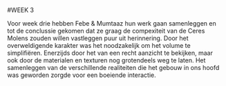 #WEEK 3

Voor week drie hebben Febe & Mumtaaz hun werk gaan samenleggen en tot de conclussie gekomen dat ze graag de compexiteit van de Ceres Molens zouden willen vastleggen puur uit herinnering. Door het overweldigende karakter was het noodzakelijk om het volume te simplifiëren. Enerzijds door het van een recht aanzicht te bekijken, maar ook door de materialen en texturen nog grotendeels weg te laten. Het samenleggen van de verschillende realiteiten die het gebouw in ons hoofd was geworden zorgde voor een boeiende interactie.
